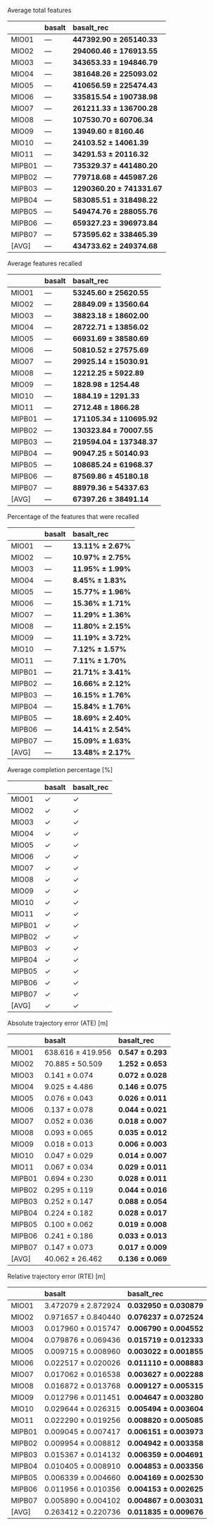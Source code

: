 
Average total features

|        | basalt   | basalt_rec                 |
|:-------|:---------|:---------------------------|
| MIO01  | —        | **447392.90 ± 265140.33**  |
| MIO02  | —        | **294060.46 ± 176913.55**  |
| MIO03  | —        | **343653.33 ± 194846.79**  |
| MIO04  | —        | **381648.26 ± 225093.02**  |
| MIO05  | —        | **410656.59 ± 225474.43**  |
| MIO06  | —        | **335815.54 ± 190738.98**  |
| MIO07  | —        | **261211.33 ± 136700.28**  |
| MIO08  | —        | **107530.70 ± 60706.34**   |
| MIO09  | —        | **13949.60 ± 8160.46**     |
| MIO10  | —        | **24103.52 ± 14061.39**    |
| MIO11  | —        | **34291.53 ± 20116.32**    |
| MIPB01 | —        | **735329.37 ± 441480.20**  |
| MIPB02 | —        | **779718.68 ± 445987.26**  |
| MIPB03 | —        | **1290360.20 ± 741331.67** |
| MIPB04 | —        | **583085.51 ± 318498.22**  |
| MIPB05 | —        | **549474.76 ± 288055.76**  |
| MIPB06 | —        | **659327.23 ± 396973.84**  |
| MIPB07 | —        | **573595.62 ± 338465.39**  |
| [AVG]  | —        | **434733.62 ± 249374.68**  |

Average features recalled

|        | basalt   | basalt_rec                |
|:-------|:---------|:--------------------------|
| MIO01  | —        | **53245.60 ± 25620.55**   |
| MIO02  | —        | **28849.09 ± 13560.64**   |
| MIO03  | —        | **38823.18 ± 18602.00**   |
| MIO04  | —        | **28722.71 ± 13856.02**   |
| MIO05  | —        | **66931.69 ± 38580.69**   |
| MIO06  | —        | **50810.52 ± 27575.69**   |
| MIO07  | —        | **29925.14 ± 15030.91**   |
| MIO08  | —        | **12212.25 ± 5922.89**    |
| MIO09  | —        | **1828.98 ± 1254.48**     |
| MIO10  | —        | **1884.19 ± 1291.33**     |
| MIO11  | —        | **2712.48 ± 1866.28**     |
| MIPB01 | —        | **171105.34 ± 110695.92** |
| MIPB02 | —        | **130323.84 ± 70007.55**  |
| MIPB03 | —        | **219594.04 ± 137348.37** |
| MIPB04 | —        | **90947.25 ± 50140.93**   |
| MIPB05 | —        | **108685.24 ± 61968.37**  |
| MIPB06 | —        | **87569.86 ± 45180.18**   |
| MIPB07 | —        | **88979.36 ± 54337.63**   |
| [AVG]  | —        | **67397.26 ± 38491.14**   |

Percentage of the features that were recalled

|        | basalt   | basalt_rec         |
|:-------|:---------|:-------------------|
| MIO01  | —        | **13.11% ± 2.67%** |
| MIO02  | —        | **10.97% ± 2.75%** |
| MIO03  | —        | **11.95% ± 1.99%** |
| MIO04  | —        | **8.45% ± 1.83%**  |
| MIO05  | —        | **15.77% ± 1.96%** |
| MIO06  | —        | **15.36% ± 1.71%** |
| MIO07  | —        | **11.29% ± 1.36%** |
| MIO08  | —        | **11.80% ± 2.15%** |
| MIO09  | —        | **11.19% ± 3.72%** |
| MIO10  | —        | **7.12% ± 1.57%**  |
| MIO11  | —        | **7.11% ± 1.70%**  |
| MIPB01 | —        | **21.71% ± 3.41%** |
| MIPB02 | —        | **16.66% ± 2.12%** |
| MIPB03 | —        | **16.15% ± 1.76%** |
| MIPB04 | —        | **15.84% ± 1.76%** |
| MIPB05 | —        | **18.69% ± 2.40%** |
| MIPB06 | —        | **14.41% ± 2.54%** |
| MIPB07 | —        | **15.09% ± 1.63%** |
| [AVG]  | —        | **13.48% ± 2.17%** |

Average completion percentage [%]

|        | basalt   | basalt_rec   |
|:-------|:---------|:-------------|
| MIO01  | ✓        | ✓            |
| MIO02  | ✓        | ✓            |
| MIO03  | ✓        | ✓            |
| MIO04  | ✓        | ✓            |
| MIO05  | ✓        | ✓            |
| MIO06  | ✓        | ✓            |
| MIO07  | ✓        | ✓            |
| MIO08  | ✓        | ✓            |
| MIO09  | ✓        | ✓            |
| MIO10  | ✓        | ✓            |
| MIO11  | ✓        | ✓            |
| MIPB01 | ✓        | ✓            |
| MIPB02 | ✓        | ✓            |
| MIPB03 | ✓        | ✓            |
| MIPB04 | ✓        | ✓            |
| MIPB05 | ✓        | ✓            |
| MIPB06 | ✓        | ✓            |
| MIPB07 | ✓        | ✓            |
| [AVG]  | ✓        | ✓            |

Absolute trajectory error (ATE) [m]

|        | basalt            | basalt_rec        |
|:-------|:------------------|:------------------|
| MIO01  | 638.616 ± 419.956 | **0.547 ± 0.293** |
| MIO02  | 70.885 ± 50.509   | **1.252 ± 0.653** |
| MIO03  | 0.141 ± 0.074     | **0.072 ± 0.028** |
| MIO04  | 9.025 ± 4.486     | **0.146 ± 0.075** |
| MIO05  | 0.076 ± 0.043     | **0.026 ± 0.011** |
| MIO06  | 0.137 ± 0.078     | **0.044 ± 0.021** |
| MIO07  | 0.052 ± 0.036     | **0.018 ± 0.007** |
| MIO08  | 0.093 ± 0.065     | **0.035 ± 0.012** |
| MIO09  | 0.018 ± 0.013     | **0.006 ± 0.003** |
| MIO10  | 0.047 ± 0.029     | **0.014 ± 0.007** |
| MIO11  | 0.067 ± 0.034     | **0.029 ± 0.011** |
| MIPB01 | 0.694 ± 0.230     | **0.028 ± 0.011** |
| MIPB02 | 0.295 ± 0.119     | **0.044 ± 0.016** |
| MIPB03 | 0.252 ± 0.147     | **0.088 ± 0.054** |
| MIPB04 | 0.224 ± 0.182     | **0.028 ± 0.017** |
| MIPB05 | 0.100 ± 0.062     | **0.019 ± 0.008** |
| MIPB06 | 0.241 ± 0.186     | **0.033 ± 0.013** |
| MIPB07 | 0.147 ± 0.073     | **0.017 ± 0.009** |
| [AVG]  | 40.062 ± 26.462   | **0.136 ± 0.069** |

Relative trajectory error (RTE) [m]

|        | basalt              | basalt_rec              |
|:-------|:--------------------|:------------------------|
| MIO01  | 3.472079 ± 2.872924 | **0.032950 ± 0.030879** |
| MIO02  | 0.971657 ± 0.840440 | **0.076237 ± 0.072524** |
| MIO03  | 0.017960 ± 0.015747 | **0.006790 ± 0.004552** |
| MIO04  | 0.079876 ± 0.069436 | **0.015719 ± 0.012333** |
| MIO05  | 0.009715 ± 0.008960 | **0.003022 ± 0.001855** |
| MIO06  | 0.022517 ± 0.020026 | **0.011110 ± 0.008883** |
| MIO07  | 0.017062 ± 0.016538 | **0.003627 ± 0.002288** |
| MIO08  | 0.016872 ± 0.013768 | **0.009127 ± 0.005315** |
| MIO09  | 0.012796 ± 0.011451 | **0.004647 ± 0.003280** |
| MIO10  | 0.029644 ± 0.026315 | **0.005494 ± 0.003604** |
| MIO11  | 0.022290 ± 0.019256 | **0.008820 ± 0.005085** |
| MIPB01 | 0.009045 ± 0.007417 | **0.006151 ± 0.003973** |
| MIPB02 | 0.009954 ± 0.008812 | **0.004942 ± 0.003358** |
| MIPB03 | 0.015367 ± 0.014132 | **0.006359 ± 0.004691** |
| MIPB04 | 0.010405 ± 0.008910 | **0.004853 ± 0.003356** |
| MIPB05 | 0.006339 ± 0.004660 | **0.004169 ± 0.002530** |
| MIPB06 | 0.011956 ± 0.010356 | **0.004153 ± 0.002625** |
| MIPB07 | 0.005890 ± 0.004102 | **0.004867 ± 0.003031** |
| [AVG]  | 0.263412 ± 0.220736 | **0.011835 ± 0.009676** |
